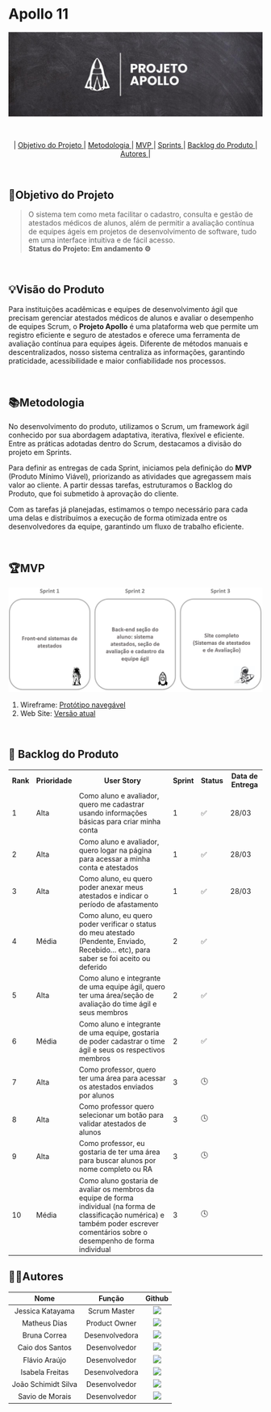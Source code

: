 # **Apollo 11**

![](Documents/img/ProjetoApolloIMG.jfif)

<br>
<p align="center">
    |
  <a href ="#objetivo-do-projeto">  Objetivo do Projeto </a>  |     
  <a href ="#metodologia"> Metodologia </a>  |
  <a href ="#mvp"> MVP </a>  |
  <a href ="#sprints"> Sprints </a>  |
  <a href ="#backlog-do-produto"> Backlog do Produto </a>  | 
  <a href ="#autores"> Autores </a>  |
</p>
</br>

## 📌Objetivo do Projeto
> O sistema tem como meta facilitar o cadastro, consulta e gestão de atestados médicos de alunos, além de permitir a avaliação contínua de equipes ágeis em projetos de desenvolvimento de software, tudo em uma interface intuitiva e de fácil acesso.   <br>
**Status do Projeto: Em andamento ⚙️**

<br>

## 💡Visão do Produto
Para instituições acadêmicas e equipes de desenvolvimento ágil que precisam gerenciar atestados médicos de alunos e avaliar o desempenho de equipes Scrum, o **Projeto Apollo** é uma plataforma web que permite um registro eficiente e seguro de atestados e oferece uma ferramenta de avaliação contínua para equipes ágeis. Diferente de métodos manuais e descentralizados, nosso sistema centraliza as informações, garantindo praticidade, acessibilidade e maior confiabilidade nos processos.

<br>

## 📚Metodologia

No desenvolvimento do produto, utilizamos o Scrum, um framework ágil conhecido por sua abordagem adaptativa, iterativa, flexível e eficiente. Entre as práticas adotadas dentro do Scrum, destacamos a divisão do projeto em Sprints.

Para definir as entregas de cada Sprint, iniciamos pela definição do **MVP** (Produto Mínimo Viável), priorizando as atividades que agregassem mais valor ao cliente. A partir dessas tarefas, estruturamos o Backlog do Produto, que foi submetido à aprovação do cliente.

Com as tarefas já planejadas, estimamos o tempo necessário para cada uma delas e distribuímos a execução de forma otimizada entre os desenvolvedores da equipe, garantindo um fluxo de trabalho eficiente.

<br>

## 🏆**MVP**
![imgage alt](https://github.com/matheussd1/Apollo11/blob/main/Documents/img/MVP_2.jpg?raw=true)
1. Wireframe: [Protótipo navegável](https://www.figma.com/design/snwp3uCdIYLKA9mw0Ymj7B/login?node-id=0-1&t=PVu3Mg1vIH0n0J8Y-1)
2. Web Site: [Versão atual](Documents/video)

<br>

## 🌱 Backlog do Produto
<table>
    <tr>
        <th> Rank </th>
        <th> Prioridade </th>
        <th> User Story </th>
        <th> Sprint </th>
        <th> Status </th>
        <th> Data de Entrega</th>
    </tr>
    <tr>
        <td> 1 </td>
        <td> Alta </td>
        <td> Como aluno e avaliador, quero me cadastrar usando informações básicas para criar minha conta </td>
        <td> 1 </td>
        <td> ✅ </td>
        <td> 28/03 </td>
    </tr>
     <tr>
        <td> 2 </td>
        <td> Alta </td>
        <td> Como aluno e avaliador, quero logar na página para acessar a minha conta e atestados </td>
        <td> 1 </td>
        <td> ✅ </td>
        <td> 28/03 </td>
    </tr>
    <tr>
        <td> 3 </td>
        <td> Alta </td>
        <td> Como aluno, eu quero poder anexar meus atestados e indicar o período de afastamento </td>
        <td> 1 </td>
        <td> ✅ </td>
        <td> 28/03 </td>
    </tr>
        <td> 4 </td>
        <td> Média </td>
        <td> Como aluno, eu quero poder verificar o status do meu atestado (Pendente, Enviado, Recebido… etc), para saber se foi aceito ou deferido </td>
        <td> 2 </td>
        <td> ✅ </td>
        <td>  </td>
    </tr>
    </tr>
        <td> 5 </td>
        <td> Alta </td>
        <td> Como aluno e integrante de uma equipe ágil, quero ter uma área/seção de avaliação do time ágil e seus membros </td>
        <td> 2 </td>
        <td> ✅ </td>
        <td>  </td>
    </tr>
    </tr>
        <td> 6 </td>
        <td> Média </td>
        <td> Como aluno e integrante de uma equipe, gostaria de poder cadastrar o time ágil e seus os respectivos membros </td>
        <td> 2 </td>
        <td> ✅ </td>
        <td>  </td>
    </tr>
    </tr>
        <td> 7 </td>
        <td> Alta </td>
        <td> Como professor, quero ter uma área para acessar os atestados enviados por alunos </td>
        <td> 3 </td>
        <td> 🕓 </td>
        <td>  </td>
    </tr>
    </tr>
        <td> 8 </td>
        <td> Alta </td>
        <td> Como professor quero selecionar um botão para validar atestados de alunos </td>
        <td> 3 </td>
        <td> 🕓 </td>
        <td>  </td>
    </tr>
    </tr>
        <td> 9 </td>
        <td> Alta </td>
        <td> Como professor, eu gostaria de ter uma área para buscar alunos por nome completo ou RA </td>
        <td> 3 </td>
        <td> 🕓 </td>
        <td>  </td>
    </tr>
    </tr>
        <td> 10 </td>
        <td> Média </td>
        <td> Como aluno gostaria de avaliar os membros da equipe de forma individual (na forma de classificação numérica) e também poder escrever comentários sobre o desempenho de forma individual  </td>
        <td> 3 </td>
        <td> 🕓 </td>
        <td>  </td>
    </tr>
        
</table>

## 👨‍💻**Autores** 

|      Nome      |    Função       |                            Github                             |           
| :--------------: | :-----------: | :----------------------------------------------------------: | 
|  Jessica Katayama     | Scrum Master  | <a href="https://github.com/JessicaKatayama"><img src="https://img.shields.io/badge/GitHub-100000?style=for-the-badge&logo=github&logoColor=white"></a> |
|  Matheus Dias     | Product Owner  | <a href="https://github.com/matheussd1"><img src="https://img.shields.io/badge/GitHub-100000?style=for-the-badge&logo=github&logoColor=white"></a> |
|  Bruna Correa     | Desenvolvedora  | <a href="https://github.com/brunacorrea-s"><img src="https://img.shields.io/badge/GitHub-100000?style=for-the-badge&logo=github&logoColor=white"></a> |
|  Caio dos Santos     | Desenvolvedor  | <a href="https://github.com/JkDeltaz"><img src="https://img.shields.io/badge/GitHub-100000?style=for-the-badge&logo=github&logoColor=white"></a> |
|  Flávio Araújo     | Desenvolvedor  | <a href="https://github.com/hmlflavio"><img src="https://img.shields.io/badge/GitHub-100000?style=for-the-badge&logo=github&logoColor=white"></a> |
|  Isabela Freitas     | Desenvolvedora  | <a href="https://github.com/IsabelaFreitasDev"><img src="https://img.shields.io/badge/GitHub-100000?style=for-the-badge&logo=github&logoColor=white"></a> |
|  João Schimidt Silva     | Desenvolvedor  | <a href="https://github.com/Joao-GS-Silva"><img src="https://img.shields.io/badge/GitHub-100000?style=for-the-badge&logo=github&logoColor=white"></a> |
|  Savio de Morais     | Desenvolvedor  | <a href="https://github.com/aasavio"><img src="https://img.shields.io/badge/GitHub-100000?style=for-the-badge&logo=github&logoColor=white"></a> |

